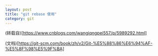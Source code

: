 ```yaml
---
layout: post
title: "git rebase 使用"
category: git
---
```

(转载自)[https://www.cnblogs.com/wangiqngpei557/p/5989292.html]

(文档)[https://git-scm.com/book/zh/v2/Git-%E5%88%86%E6%94%AF-%E5%8F%98%E5%9F%BA]